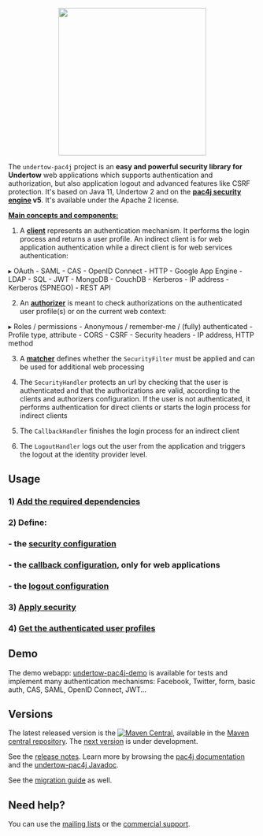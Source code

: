 <p align="center">
  <img src="https://pac4j.github.io/pac4j/img/logo-undertow.png" width="300" />
</p>

The `undertow-pac4j` project is an **easy and powerful security library for Undertow** web applications which supports authentication and authorization, but also application logout and advanced features like CSRF protection.
It's based on Java 11, Undertow 2 and on the **[pac4j security engine](https://github.com/pac4j/pac4j) v5**. It's available under the Apache 2 license.

[**Main concepts and components:**](https://www.pac4j.org/docs/main-concepts-and-components.html)

1) A [**client**](https://www.pac4j.org/docs/clients.html) represents an authentication mechanism. It performs the login process and returns a user profile. An indirect client is for web application authentication while a direct client is for web services authentication:

&#9656; OAuth - SAML - CAS - OpenID Connect - HTTP - Google App Engine - LDAP - SQL - JWT - MongoDB - CouchDB - Kerberos - IP address - Kerberos (SPNEGO) - REST API

2) An [**authorizer**](https://www.pac4j.org/docs/authorizers.html) is meant to check authorizations on the authenticated user profile(s) or on the current web context:

&#9656; Roles / permissions - Anonymous / remember-me / (fully) authenticated - Profile type, attribute -  CORS - CSRF - Security headers - IP address, HTTP method

3) A [**matcher**](https://www.pac4j.org/docs/matchers.html) defines whether the `SecurityFilter` must be applied and can be used for additional web processing

4) The `SecurityHandler` protects an url by checking that the user is authenticated and that the authorizations are valid, according to the clients and authorizers configuration. If the user is not authenticated, it performs authentication for direct clients or starts the login process for indirect clients

5) The `CallbackHandler` finishes the login process for an indirect client

6) The `LogoutHandler` logs out the user from the application and triggers the logout at the identity provider level.


## Usage

### 1) [Add the required dependencies](https://github.com/pac4j/undertow-pac4j/wiki/Dependencies)

### 2) Define:

### - the [security configuration](https://github.com/pac4j/undertow-pac4j/wiki/Security-configuration)
### - the [callback configuration](https://github.com/pac4j/undertow-pac4j/wiki/Callback-configuration), only for web applications
### - the [logout configuration](https://github.com/pac4j/undertow-pac4j/wiki/Logout-configuration)

### 3) [Apply security](https://github.com/pac4j/undertow-pac4j/wiki/Apply-security)

### 4) [Get the authenticated user profiles](https://github.com/pac4j/undertow-pac4j/wiki/Get-the-authenticated-user-profiles)


## Demo

The demo webapp: [undertow-pac4j-demo](https://github.com/pac4j/undertow-pac4j-demo) is available for tests and implement many authentication mechanisms: Facebook, Twitter, form, basic auth, CAS, SAML, OpenID Connect, JWT...


## Versions

The latest released version is the [![Maven Central](https://maven-badges.herokuapp.com/maven-central/org.pac4j/undertow-pac4j/badge.svg?style=flat)](https://maven-badges.herokuapp.com/maven-central/org.pac4j/undertow-pac4j), available in the [Maven central repository](https://repo.maven.apache.org/maven2).
The [next version](https://github.com/pac4j/undertow-pac4j/wiki/Next-version) is under development.

See the [release notes](https://github.com/pac4j/undertow-pac4j/wiki/Release-Notes). Learn more by browsing the [pac4j documentation](https://www.javadoc.io/doc/org.pac4j/pac4j-core/5.4.0/index.html) and the [undertow-pac4j Javadoc](http://www.javadoc.io/doc/org.pac4j/undertow-pac4j/5.0.0).

See the [migration guide](https://github.com/pac4j/undertow-pac4j/wiki/Migration-guide) as well.


## Need help?

You can use the [mailing lists](https://www.pac4j.org/mailing-lists.html) or the [commercial support](https://www.pac4j.org/commercial-support.html).
